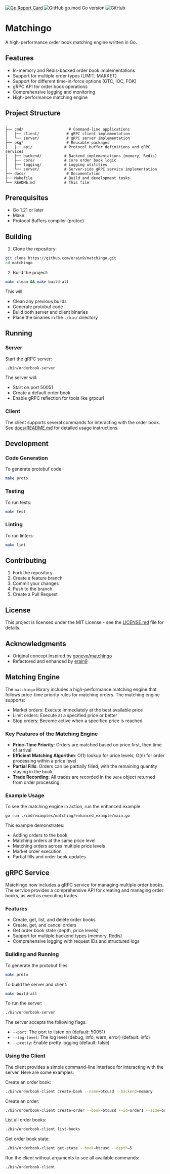 [![Go Report Card](https://goreportcard.com/badge/github.com/erain9/matchingo)](https://goreportcard.com/report/github.com/erain9/matchingo)
![GitHub go.mod Go version](https://img.shields.io/github/go-mod/go-version/erain9/matchingo)
![GitHub](https://img.shields.io/github/license/erain9/matchingo)

# Matchingo

A high-performance order book matching engine written in Go.

## Features

- In-memory and Redis-backed order book implementations
- Support for multiple order types (LIMIT, MARKET)
- Support for different time-in-force options (GTC, IOC, FOK)
- gRPC API for order book operations
- Comprehensive logging and monitoring
- High-performance matching engine

## Project Structure

```
.
├── cmd/                    # Command-line applications
│   ├── client/            # gRPC client implementation
│   └── server/            # gRPC server implementation
├── pkg/                   # Reusable packages
│   ├── api/              # Protocol buffer definitions and gRPC services
│   ├── backend/          # Backend implementations (memory, Redis)
│   ├── core/             # Core order book logic
│   ├── logging/          # Logging utilities
│   └── server/           # Server-side gRPC service implementation
├── docs/                  # Documentation
├── Makefile              # Build and development tasks
└── README.md             # This file
```

## Prerequisites

- Go 1.21 or later
- Make
- Protocol Buffers compiler (protoc)

## Building

1. Clone the repository:
```bash
git clone https://github.com/erain9/matchingo.git
cd matchingo
```

2. Build the project:
```bash
make clean && make build-all
```

This will:
- Clean any previous builds
- Generate protobuf code
- Build both server and client binaries
- Place the binaries in the `./bin/` directory

## Running

### Server

Start the gRPC server:
```bash
./bin/orderbook-server
```

The server will:
- Start on port 50051
- Create a default order book
- Enable gRPC reflection for tools like grpcurl

### Client

The client supports several commands for interacting with the order book. See [docs/README.md](docs/README.md) for detailed usage instructions.

## Development

### Code Generation

To generate protobuf code:
```bash
make proto
```

### Testing

To run tests:
```bash
make test
```

### Linting

To run linters:
```bash
make lint
```

## Contributing

1. Fork the repository
2. Create a feature branch
3. Commit your changes
4. Push to the branch
5. Create a Pull Request

## License

This project is licensed under the MIT License - see the [LICENSE.md](LICENSE.md) file for details.

## Acknowledgments

* Original concept inspired by [gonevo/matchingo](https://github.com/gonevo/matchingo)
* Refactored and enhanced by [erain9](https://github.com/erain9)

## Matching Engine

The `matchingo` library includes a high-performance matching engine that follows price-time priority rules for matching orders. The matching engine supports:

- Market orders: Execute immediately at the best available price
- Limit orders: Execute at a specified price or better
- Stop orders: Become active when a specified price is reached

### Key Features of the Matching Engine

- **Price-Time Priority**: Orders are matched based on price first, then time of arrival
- **Efficient Matching Algorithm**: O(1) lookup for price levels, O(n) for order processing within a price level
- **Partial Fills**: Orders can be partially filled, with the remaining quantity staying in the book
- **Trade Recording**: All trades are recorded in the `Done` object returned from order processing

### Example Usage

To see the matching engine in action, run the enhanced example:

```bash
go run ./cmd/examples/matching/enhanced_example/main.go
```

This example demonstrates:
- Adding orders to the book
- Matching orders at the same price level
- Matching orders across multiple price levels
- Market order execution
- Partial fills and order book updates

## gRPC Service

Matchingo now includes a gRPC service for managing multiple order books. The service provides a comprehensive API for creating and managing order books, as well as executing trades.

### Features

- Create, get, list, and delete order books
- Create, get, and cancel orders
- Get order book state (depth, price levels)
- Support for multiple backend types (memory, Redis)
- Comprehensive logging with request IDs and structured logs

### Building and Running

To generate the protobuf files:

```bash
make proto
```

To build the server and client:

```bash
make build-all
```

To run the server:

```bash
./bin/orderbook-server
```

The server accepts the following flags:
- `--port`: The port to listen on (default: 50051)
- `--log-level`: The log level (debug, info, warn, error) (default: info)
- `--pretty`: Enable pretty logging (default: false)

### Using the Client

The client provides a simple command-line interface for interacting with the server. Here are some examples:

Create an order book:

```bash
./bin/orderbook-client create-book --name=btcusd --backend=memory
```

Create an order:

```bash
./bin/orderbook-client create-order --book=btcusd --id=order1 --side=buy --type=limit --qty=1.0 --price=50000.0
```

List all order books:

```bash
./bin/orderbook-client list-books
```

Get order book state:

```bash
./bin/orderbook-client get-state --book=btcusd --depth=5
```

Run the client without arguments to see all available commands:

```bash
./bin/orderbook-client
```
